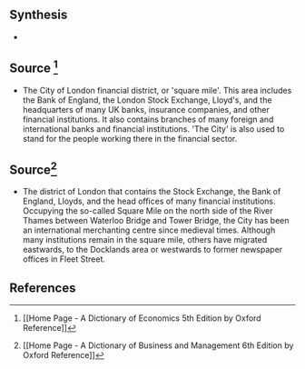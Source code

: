 ## Synthesis
- 
## Source [^1]
- The City of London financial district, or 'square mile'. This area includes the Bank of England, the London Stock Exchange, Lloyd's, and the headquarters of many UK banks, insurance companies, and other financial institutions. It also contains branches of many foreign and international banks and financial institutions. 'The City' is also used to stand for the people working there in the financial sector.
## Source[^2]
- The district of London that contains the Stock Exchange, the Bank of England, Lloyds, and the head offices of many financial institutions. Occupying the so-called Square Mile on the north side of the River Thames between Waterloo Bridge and Tower Bridge, the City has been an international merchanting centre since medieval times. Although many institutions remain in the square mile, others have migrated eastwards, to the Docklands area or westwards to former newspaper offices in Fleet Street.
## References

[^1]: [[Home Page - A Dictionary of Economics 5th Edition by Oxford Reference]]
[^2]: [[Home Page - A Dictionary of Business and Management 6th Edition by Oxford Reference]]